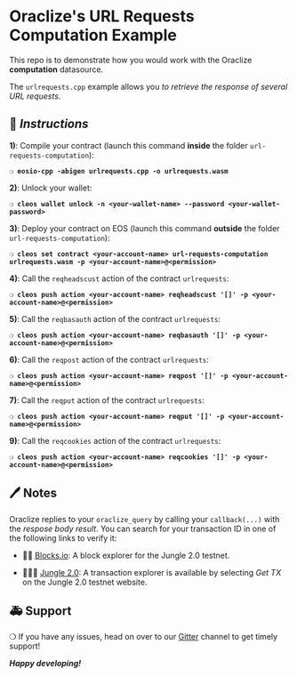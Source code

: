 # Oraclize's URL Requests Computation Example 

This repo is to demonstrate how you would work with the Oraclize **computation** datasource.

The `urlrequests.cpp` example allows you *to retrieve the response of several URL requests*.

## :page_with_curl: *Instructions*

**1)**: Compile your contract (launch this command **inside** the folder `url-requests-computation`):

**`❍ eosio-cpp -abigen urlrequests.cpp -o urlrequests.wasm`**

**2)**: Unlock your wallet:

**`❍ cleos wallet unlock -n <your-wallet-name> --password <your-wallet-password>`**

**3)**: Deploy your contract on EOS (launch this command **outside** the folder `url-requests-computation`):

**`❍ cleos set contract <your-account-name> url-requests-computation urlrequests.wasm -p <your-account-name>@<permission>`**

**4)**: Call the `reqheadscust` action of the contract `urlrequests`:

**`❍ cleos push action <your-account-name> reqheadscust '[]' -p <your-account-name>@<permission>`**

**5)**: Call the `reqbasauth` action of the contract `urlrequests`:

**`❍ cleos push action <your-account-name> reqbasauth '[]' -p <your-account-name>@<permission>`**

**6)**: Call the `reqpost` action of the contract `urlrequests`:

**`❍ cleos push action <your-account-name> reqpost '[]' -p <your-account-name>@<permission>`**

**7)**: Call the `reqput` action of the contract `urlrequests`:

**`❍ cleos push action <your-account-name> reqput '[]' -p <your-account-name>@<permission>`**

**9)**: Call the `reqcookies` action of the contract `urlrequests`:

**`❍ cleos push action <your-account-name> reqcookies '[]' -p <your-account-name>@<permission>`**

## :pen: Notes

Oraclize replies to your `oraclize_query` by calling your `callback(...)` with the *respose body result*. 
You can search for your transaction ID in one of the following links to verify it:

* :mag_right::ledger: [Blocks.io](https://jungle.bloks.io/): A block explorer for the Jungle 2.0 testnet.

* :palm_tree::lion::palm_tree: [Jungle 2.0](https://monitor.jungletestnet.io/#home): A transaction explorer is available by selecting *Get TX* on the Jungle 2.0 testnet website.

## :ambulance: Support

❍  If you have any issues, head on over to our [Gitter](https://gitter.im/oraclize/eos-api) channel
to get timely support!

***Happy developing!***
